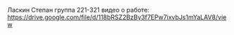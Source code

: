 Ласкин Степан группа 221-321 видео о работе: https://drive.google.com/file/d/118bRSZ2BzBy3f7EPw7ixvbJs1mYaLAV8/view